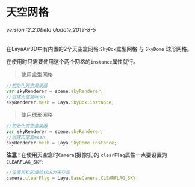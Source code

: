 # 天空网格

###### *version :2.2.0beta   Update:2019-8-5*

在LayaAir3D中有内置的2个天空盒网格:`SkyBox`盒型网格 与 `SkyDome` 球形网格。

在使用时只需要使用这个两个网格的`instance`属性就行。

> 使用盒型网格

```typescript
//初始化天空渲染器
var skyRenderer = scene.skyRenderer;
//创建天空盒mesh
skyRenderer.mesh = Laya.SkyBox.instance;
```

> 使用球形网格

```typescript
//初始化天空渲染器
var skyRenderer = scene.skyRenderer;
//创建天空盒mesh
skyRenderer.mesh = Laya.SkyDome.instance;
```

**注意 !** 在使用天空盒时`Camera`(摄像机)的 `clearFlag`属性一点要设置为 `CLEARFLAG_SKY`;

```typescript
//设置相机的清除标识为天空盒
camera.clearFlag = Laya.BaseCamera.CLEARFLAG_SKY;
```

